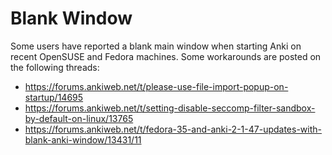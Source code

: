 # Blank Window

Some users have reported a blank main window when starting Anki on recent OpenSUSE
and Fedora machines. Some workarounds are posted on the following threads:

- <https://forums.ankiweb.net/t/please-use-file-import-popup-on-startup/14695>
- <https://forums.ankiweb.net/t/setting-disable-seccomp-filter-sandbox-by-default-on-linux/13765>
- <https://forums.ankiweb.net/t/fedora-35-and-anki-2-1-47-updates-with-blank-anki-window/13431/11>